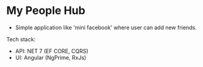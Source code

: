 # My People Hub

- Simple application like 'mini facebook' where user can add new friends.

Tech stack:
- API: NET 7 (EF CORE, CQRS)
- UI: Angular (NgPrime, RxJs)
